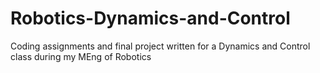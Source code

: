 # Robotics-Dynamics-and-Control
Coding assignments and final project written for a Dynamics and Control class during my MEng of Robotics 
